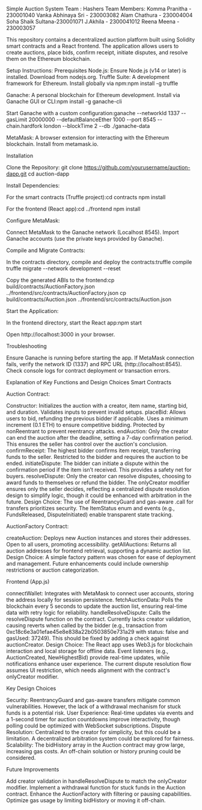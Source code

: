Simple Auction System
Team : Hashers
Team Members:
Komma Pranitha - 230001040
Vanka Abhinaya Sri - 230003082
Alam Chathura - 230004004
Soha Shaik Sultana-230001071
J.Akhila - 2300041012
Reena Meena - 230003057

This repository contains a decentralized auction platform built using Solidity smart contracts and a React frontend. The application allows users to create auctions, place bids, confirm receipt, initiate disputes, and resolve them on the Ethereum blockchain.

Setup Instructions:
Prerequisites
Node.js: Ensure Node.js (v14 or later) is installed. Download from nodejs.org.
Truffle Suite: A development framework for Ethereum. Install globally via npm:npm install -g truffle


Ganache: A personal blockchain for Ethereum development. Install via Ganache GUI or CLI:npm install -g ganache-cli

Start Ganache with a custom configuration:ganache --networkId 1337 --gasLimit 20000000 --defaultBalanceEther 1000 --port 8545 --chain.hardfork london --blockTime 2 --db ./ganache-data


MetaMask: A browser extension for interacting with the Ethereum blockchain. Install from metamask.io.

Installation

Clone the Repository:
git clone https://github.com/yourusername/auction-dapp.git
cd auction-dapp


Install Dependencies:

For the smart contracts (Truffle project):cd contracts
npm install


For the frontend (React app):cd ../frontend
npm install




Configure MetaMask:

Connect MetaMask to the Ganache network (Localhost 8545).
Import Ganache accounts (use the private keys provided by Ganache).


Compile and Migrate Contracts:

In the contracts directory, compile and deploy the contracts:truffle compile
truffle migrate --network development --reset


Copy the generated ABIs to the frontend:cp build/contracts/AuctionFactory.json ../frontend/src/contracts/AuctionFactory.json
cp build/contracts/Auction.json ../frontend/src/contracts/Auction.json




Start the Application:

In the frontend directory, start the React app:npm start


Open http://localhost:3000 in your browser.



Troubleshooting

Ensure Ganache is running before starting the app.
If MetaMask connection fails, verify the network ID (1337) and RPC URL (http://localhost:8545).
Check console logs for contract deployment or transaction errors.

Explanation of Key Functions and Design Choices
Smart Contracts

Auction Contract:

Constructor: Initializes the auction with a creator, item name, starting bid, and duration. Validates inputs to prevent invalid setups.
placeBid: Allows users to bid, refunding the previous bidder if applicable. Uses a minimum increment (0.1 ETH) to ensure competitive bidding. Protected by nonReentrant to prevent reentrancy attacks.
endAuction: Only the creator can end the auction after the deadline, setting a 7-day confirmation period. This ensures the seller has control over the auction's conclusion.
confirmReceipt: The highest bidder confirms item receipt, transferring funds to the seller. Restricted to the bidder and requires the auction to be ended.
initiateDispute: The bidder can initiate a dispute within the confirmation period if the item isn’t received. This provides a safety net for buyers.
resolveDispute: Only the creator can resolve disputes, choosing to award funds to themselves or refund the bidder. The onlyCreator modifier ensures only the seller decides, reflecting a centralized dispute resolution design to simplify logic, though it could be enhanced with arbitration in the future.
Design Choice: The use of ReentrancyGuard and gas-aware .call for transfers prioritizes security. The ItemStatus enum and events (e.g., FundsReleased, DisputeInitiated) enable transparent state tracking.


AuctionFactory Contract:

createAuction: Deploys new Auction instances and stores their addresses. Open to all users, promoting accessibility.
getAllAuctions: Returns all auction addresses for frontend retrieval, supporting a dynamic auction list.
Design Choice: A simple factory pattern was chosen for ease of deployment and management. Future enhancements could include ownership restrictions or auction categorization.



Frontend (App.js)

connectWallet: Integrates with MetaMask to connect user accounts, storing the address locally for session persistence.
fetchAuctionData: Polls the blockchain every 5 seconds to update the auction list, ensuring real-time data with retry logic for reliability.
handleResolveDispute: Calls the resolveDispute function on the contract. Currently lacks creator validation, causing reverts when called by the bidder (e.g., transaction from 0xc18c6e3a01efae45e8e838a22b0503850e731a29 with status: false and gasUsed: 37249). This should be fixed by adding a check against auctionCreator.
Design Choice: The React app uses Web3.js for blockchain interaction and local storage for offline data. Event listeners (e.g., AuctionCreated, NewHighestBid) provide real-time updates, while notifications enhance user experience. The current dispute resolution flow assumes UI restriction, which needs alignment with the contract's onlyCreator modifier.

Key Design Choices

Security: ReentrancyGuard and gas-aware transfers mitigate common vulnerabilities. However, the lack of a withdrawal mechanism for stuck funds is a potential risk.
User Experience: Real-time updates via events and a 1-second timer for auction countdowns improve interactivity, though polling could be optimized with WebSocket subscriptions.
Dispute Resolution: Centralized to the creator for simplicity, but this could be a limitation. A decentralized arbitration system could be explored for fairness.
Scalability: The bidHistory array in the Auction contract may grow large, increasing gas costs. An off-chain solution or history pruning could be considered.

Future Improvements

Add creator validation in handleResolveDispute to match the onlyCreator modifier.
Implement a withdrawal function for stuck funds in the Auction contract.
Enhance the AuctionFactory with filtering or pausing capabilities.
Optimize gas usage by limiting bidHistory or moving it off-chain.

